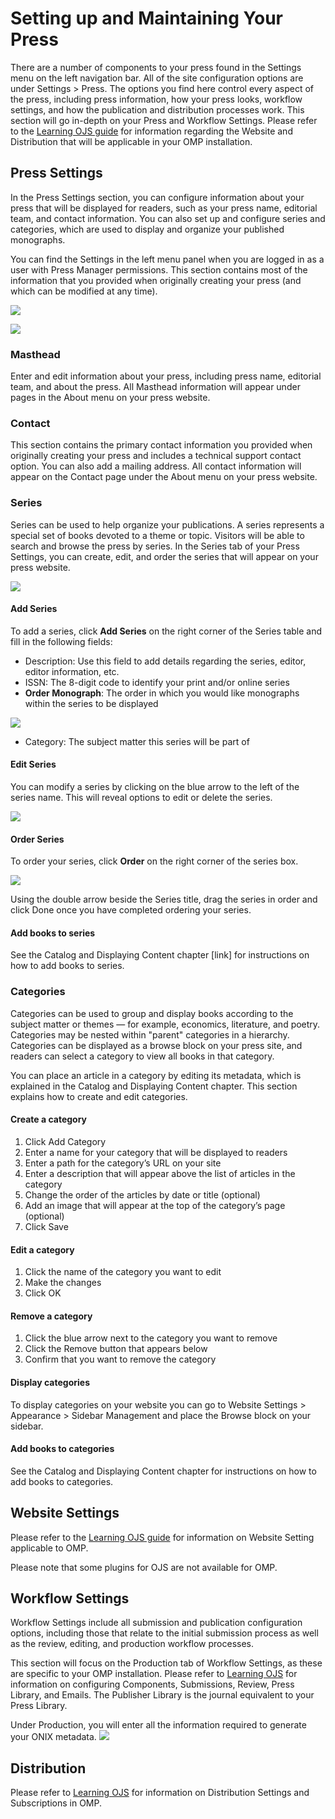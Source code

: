 # Setting up and Maintaining Your Press
There are a number of components to your press found in the Settings menu on the left navigation bar. All of the site configuration options are under Settings > Press. The options you find here control every aspect of the press, including press information, how your press looks, workflow settings, and how the publication and distribution processes work. This section will go in-depth on your Press and Workflow Settings. Please refer to the [Learning OJS guide](https://docs.pkp.sfu.ca/learning-ojs/en/) for information regarding the Website and Distribution that will be applicable in your OMP installation.

## Press Settings
In the Press Settings section, you can configure information about your press that will be displayed for readers, such as your press name, editorial team, and contact information. You can also set up and configure series and categories, which are used to display and organize your published monographs.

You can find the Settings in the left menu panel when you are logged in as a user with Press Manager permissions. This section contains most of the information that you provided when originally creating your press (and which can be modified at any time). 

![](./assets/learning_omp-press_setup.png)

![](./assets/learning_omp-press_setup_2.png)

### Masthead
Enter and edit information about your press, including press name, editorial team, and about the press. All Masthead information will appear under pages in the About menu on your press website.

### Contact 
This section contains the primary contact information you provided when originally creating your press and includes a technical support contact option. You can also add a mailing address. All contact information will appear on the Contact page under the About menu on your press website.
### Series
Series can be used to help organize your publications. A series represents a special set of books devoted to a theme or topic. Visitors will be able to search and browse the press by series. In the Series tab of your Press Settings, you can create, edit, and order the series that will appear on your press website.

![](./assets/learning_omp-press_setup-series.png)

#### Add Series
To add a series, click **Add Series**  on the right corner of the Series table and fill in the following fields:

* Description: Use this field to add details regarding the series, editor, editor information, etc.
* ISSN: The 8-digit code to identify your print and/or online series 
* __Order Monograph__: The order in which you would like monographs within the series to be displayed

![](./assets/learning_omp-press_setup-mono_order.png)

* Category: The subject matter this series will be part of

#### Edit Series
You can modify a series by clicking on the blue arrow to the left of the series name. This will reveal options to edit or delete the series.

![](./assets/learning_omp-press_setup-series.png)

#### Order Series

To order your series, click **Order** on the right corner of the series box. 

![](./assets/learning_omp-press_setup-order_series.png)

Using the double arrow beside the Series title, drag the series in order and click Done once you have completed ordering your series. 

#### Add books to series
See the Catalog and Displaying Content chapter [link] for instructions on how to add books to series.

### Categories
Categories can be used to group and display books according to the subject matter or themes — for example, economics, literature, and poetry. Categories may be nested within "parent" categories in a hierarchy. Categories can be displayed as a browse block on your press site, and readers can select a category to view all books in that category.  

You can place an article in a category by editing its metadata, which is explained in the Catalog and Displaying Content chapter. This section explains how to create and edit categories.

#### Create a category
1. Click Add Category
2. Enter a name for your category that will be displayed to readers
3. Enter a path for the category’s URL on your site
4. Enter a description that will appear above the list of articles in the category
5. Change the order of the articles by date or title (optional)
6. Add an image that will appear at the top of the category’s page (optional)
7. Click Save

#### Edit a category
1. Click the name of the category you want to edit
2. Make the changes
3. Click OK

#### Remove a category
1. Click the blue arrow next to the category you want to remove
2. Click the Remove button that appears below
3. Confirm that you want to remove the category

#### Display categories
To display categories on your website you can go to Website Settings > Appearance > Sidebar Management and place the Browse block on your sidebar.

#### Add books to categories
See the Catalog and Displaying Content chapter for instructions on how to add books to categories.

## Website Settings

Please refer to the [Learning OJS guide](https://docs.pkp.sfu.ca/learning-ojs/en/) for information on Website Setting applicable to OMP. 

Please note that some plugins for OJS are not available for OMP.

## Workflow Settings
Workflow Settings include all submission and publication configuration options, including those that relate to the initial submission process as well as the review, editing, and production workflow processes. 


This section will focus on the Production tab of Workflow Settings, as these are specific to your OMP installation. Please refer to [Learning OJS](https://docs.pkp.sfu.ca/learning-ojs/en/) for information on configuring Components, Submissions, Review, Press Library, and Emails. The Publisher Library is the journal equivalent to your Press Library. 

Under Production, you will enter all the information required to generate your ONIX metadata. 
![](./assets/learning_omp-workflow_setting-ONIX.png)

## Distribution 
Please refer to [Learning OJS](https://docs.pkp.sfu.ca/learning-ojs/en/) for information on Distribution Settings and Subscriptions in OMP.



